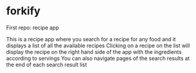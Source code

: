 # forkify
First repo: recipe app

This is a recipe app where you search for a recipe for any food and it displays a list of all the available recipes
Clicking on a recipe on the list will display the recipe on the right hand side of the app with the ingredients according to servings
You can also navigate pages of the search results at the end of each search result list
